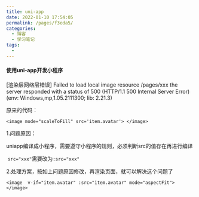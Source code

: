 ```yaml
---
title: uni-app
date: 2022-01-10 17:54:05
permalink: /pages/f3eda5/
categories:
  - 博客
  - 学习笔记
tags:
  - 
---
```



#### 使用uni-app开发小程序

[渲染层网络层错误] Failed to load local image resource /pages/xxx 
 the server responded with a status of 500 (HTTP/1.1 500 Internal Server Error) 
(env: Windows,mp,1.05.2111300; lib: 2.21.3)

原来的代码：

```vue
<image mode="scaleToFill" src='item.avatar'> </image>
```

1.问题原因：

​	uniapp编译成小程序，需要遵守小程序的规则，必须判断src的值存在再进行编译

​	`src="xxx"`需要改为`:src="xxx"`

2.处理方案，按如上问题原因修改，再渲染页面，就可以解决这个问题了

```vue
<image  v-if="item.avatar" :src="item.avatar" mode="aspectFit"></image>
```

